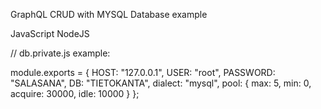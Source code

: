 GraphQL CRUD with MYSQL Database example

JavaScript NodeJS

// db.private.js example:

module.exports = {
  HOST: "127.0.0.1",
  USER: "root",
  PASSWORD: "SALASANA",
  DB: "TIETOKANTA",
  dialect: "mysql",
  pool: {
    max: 5,
    min: 0,
    acquire: 30000,
    idle: 10000
}
};
